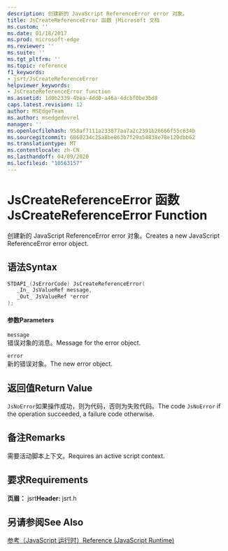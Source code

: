 ```yaml
---
description: 创建新的 JavaScript ReferenceError error 对象。
title: JsCreateReferenceError 函数 |Microsoft 文档
ms.custom: ''
ms.date: 01/18/2017
ms.prod: microsoft-edge
ms.reviewer: ''
ms.suite: ''
ms.tgt_pltfrm: ''
ms.topic: reference
f1_keywords:
- jsrt/JsCreateReferenceError
helpviewer_keywords:
- JsCreateReferenceError function
ms.assetid: 1d0b2339-4bea-4dd0-a46a-4dcbf0be3bd8
caps.latest.revision: 12
author: MSEdgeTeam
ms.author: msedgedevrel
manager: ''
ms.openlocfilehash: 958af7111a233077aa7a2c2391b26666f55c634b
ms.sourcegitcommit: 6860234c25a8be863b7f29a54838e78e120dbb62
ms.translationtype: MT
ms.contentlocale: zh-CN
ms.lasthandoff: 04/09/2020
ms.locfileid: "10563157"
---
```

# <span data-ttu-id="a018f-103">JsCreateReferenceError 函数</span><span class="sxs-lookup"><span data-stu-id="a018f-103">JsCreateReferenceError Function</span></span>
<span data-ttu-id="a018f-104">创建新的 JavaScript ReferenceError error 对象。</span><span class="sxs-lookup"><span data-stu-id="a018f-104">Creates a new JavaScript ReferenceError error object.</span></span>
  
## <span data-ttu-id="a018f-105">语法</span><span class="sxs-lookup"><span data-stu-id="a018f-105">Syntax</span></span>  
  
```cpp  
STDAPI_(JsErrorCode) JsCreateReferenceError(  
   _In_ JsValueRef message,  
   _Out_ JsValueRef *error  
);  
```  
  
#### <span data-ttu-id="a018f-106">参数</span><span class="sxs-lookup"><span data-stu-id="a018f-106">Parameters</span></span>  
 `message`  
 <span data-ttu-id="a018f-107">错误对象的消息。</span><span class="sxs-lookup"><span data-stu-id="a018f-107">Message for the error object.</span></span>  
  
 `error`  
 <span data-ttu-id="a018f-108">新的错误对象。</span><span class="sxs-lookup"><span data-stu-id="a018f-108">The new error object.</span></span>  
  
## <span data-ttu-id="a018f-109">返回值</span><span class="sxs-lookup"><span data-stu-id="a018f-109">Return Value</span></span>  
 <span data-ttu-id="a018f-110">`JsNoError`如果操作成功，则为代码，否则为失败代码。</span><span class="sxs-lookup"><span data-stu-id="a018f-110">The code `JsNoError` if the operation succeeded, a failure code otherwise.</span></span>  
  
## <span data-ttu-id="a018f-111">备注</span><span class="sxs-lookup"><span data-stu-id="a018f-111">Remarks</span></span>  
 <span data-ttu-id="a018f-112">需要活动脚本上下文。</span><span class="sxs-lookup"><span data-stu-id="a018f-112">Requires an active script context.</span></span>  
  
## <span data-ttu-id="a018f-113">要求</span><span class="sxs-lookup"><span data-stu-id="a018f-113">Requirements</span></span>  
 <span data-ttu-id="a018f-114">**页眉：** jsrt</span><span class="sxs-lookup"><span data-stu-id="a018f-114">**Header:** jsrt.h</span></span>  
  
## <span data-ttu-id="a018f-115">另请参阅</span><span class="sxs-lookup"><span data-stu-id="a018f-115">See Also</span></span>  
 [<span data-ttu-id="a018f-116">参考（JavaScript 运行时）</span><span class="sxs-lookup"><span data-stu-id="a018f-116">Reference (JavaScript Runtime)</span></span>](../chakra-hosting/reference-javascript-runtime.md)